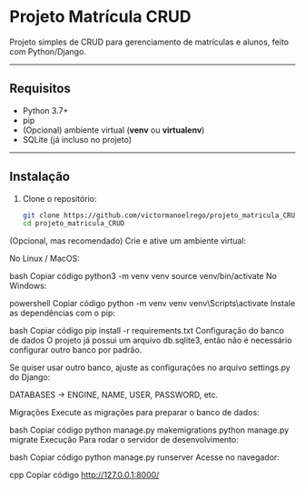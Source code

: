 # Projeto Matrícula CRUD

Projeto simples de CRUD para gerenciamento de matrículas e alunos, feito com Python/Django.

---

## Requisitos

- Python 3.7+  
- pip  
- (Opcional) ambiente virtual (**venv** ou **virtualenv**)  
- SQLite (já incluso no projeto)  

---

## Instalação

1. Clone o repositório:

   ```bash
   git clone https://github.com/victormanoelrego/projeto_matricula_CRUD.git
   cd projeto_matricula_CRUD
(Opcional, mas recomendado) Crie e ative um ambiente virtual:

No Linux / MacOS:

bash
Copiar código
python3 -m venv venv
source venv/bin/activate
No Windows:

powershell
Copiar código
python -m venv venv
venv\Scripts\activate
Instale as dependências com o pip:

bash
Copiar código
pip install -r requirements.txt
Configuração do banco de dados
O projeto já possui um arquivo db.sqlite3, então não é necessário configurar outro banco por padrão.

Se quiser usar outro banco, ajuste as configurações no arquivo settings.py do Django:

DATABASES → ENGINE, NAME, USER, PASSWORD, etc.

Migrações
Execute as migrações para preparar o banco de dados:

bash
Copiar código
python manage.py makemigrations
python manage.py migrate
Execução
Para rodar o servidor de desenvolvimento:

bash
Copiar código
python manage.py runserver
Acesse no navegador:

cpp
Copiar código
http://127.0.0.1:8000/
